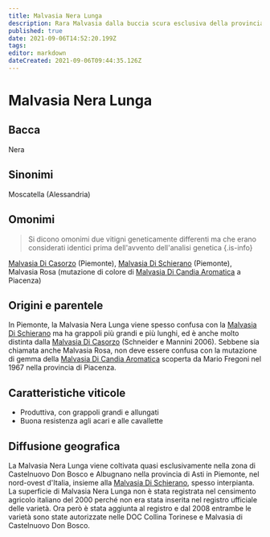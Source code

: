 ```yaml
---
title: Malvasia Nera Lunga
description: Rara Malvasia dalla buccia scura esclusiva della provincia di Asti
published: true
date: 2021-09-06T14:52:20.199Z
tags: 
editor: markdown
dateCreated: 2021-09-06T09:44:35.126Z
---
```


# Malvasia Nera Lunga

## Bacca
Nera
## Sinonimi
Moscatella (Alessandria)

## Omonimi
> Si dicono omonimi due vitigni geneticamente differenti ma che erano considerati identici prima dell'avvento dell'analisi genetica
{.is-info}

[Malvasia Di Casorzo](/vitigni/bacca-bianca/malvasia-di-casorzo) (Piemonte), [Malvasia Di Schierano](/vitigni/bacca-nera/malvasia-di-schierano) (Piemonte), Malvasia Rosa (mutazione di colore di [Malvasia Di Candia Aromatica](/vitigni/bacca-bianca/malvasia-di-candia-aromatica) a Piacenza)

## Origini e parentele
In Piemonte, la Malvasia Nera Lunga viene spesso confusa con la [Malvasia Di Schierano](/vitigni/bacca-nera/malvasia-di-schierano) ma ha grappoli più grandi e più lunghi, ed è anche molto distinta dalla [Malvasia Di Casorzo](/vitigni/bacca-bianca/malvasia-di-casorzo) (Schneider e Mannini 2006). Sebbene sia chiamata anche Malvasia Rosa, non deve essere confusa con la mutazione di gemma della [Malvasia Di Candia Aromatica](/vitigni/bacca-bianca/malvasia-di-candia-aromatica) scoperta da Mario Fregoni nel 1967 nella provincia di Piacenza.

## Caratteristiche viticole
- Produttiva, con grappoli grandi e allungati
- Buona resistenza agli acari e alle cavallette

## Diffusione geografica
La Malvasia Nera Lunga viene coltivata quasi esclusivamente nella zona di Castelnuovo Don Bosco e Albugnano nella provincia di Asti in Piemonte, nel nord-ovest d'Italia, insieme alla [Malvasia Di Schierano](/vitigni/bacca-nera/malvasia-di-schierano), spesso interpianta. La superficie di Malvasia Nera Lunga non è stata registrata nel censimento agricolo italiano del 2000 perché non era stata inserita nel registro ufficiale delle varietà. Ora però è stata aggiunta al registro e dal 2008 entrambe le varietà sono state autorizzate nelle DOC Collina Torinese e Malvasia di Castelnuovo Don Bosco.